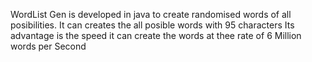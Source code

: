 WordList Gen is developed in java to create randomised words of all posibilities.
It can creates the all posible words with 95 characters
Its advantage is the speed it can create the words at thee rate of 6 Million words per Second

